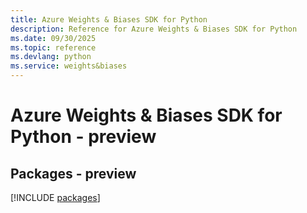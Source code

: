 ```yaml
---
title: Azure Weights & Biases SDK for Python
description: Reference for Azure Weights & Biases SDK for Python
ms.date: 09/30/2025
ms.topic: reference
ms.devlang: python
ms.service: weights&biases
---
```

# Azure Weights & Biases SDK for Python - preview
## Packages - preview
[!INCLUDE [packages](weights-&-biases-index.md)]